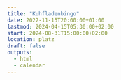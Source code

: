 ```yaml
---
title: "Kuhfladenbingo"
date: 2022-11-15T20:00:00+01:00
lastmod: 2024-04-15T05:30:00+02:00
start: 2024-08-31T15:00:00+02:00
location: platz
draft: false
outputs:
  - html
  - calendar
---
```


